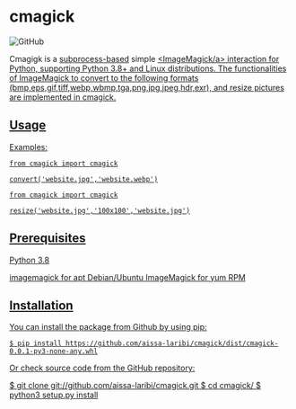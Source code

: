 # cmagick

![GitHub](https://img.shields.io/github/license/aissa-laribi/cmagick)

Cmagigk is a <a href="https://docs.python.org/3.8/library/subprocess.html">subprocess-based</a> simple <a href ="https://www.imagemagick.org/"><ImageMagick/a> interaction for Python, supporting Python 3.8+ and Linux distributions. The functionalities of ImageMagick to convert to the following formats (bmp,eps,gif,tiff,webp,wbmp,tga,png,jpg,jpeg,hdr,exr), and resize pictures are implemented in cmagick.

## Usage

Examples:
```
from cmagick import cmagick

convert('website.jpg','website.webp')
```
```
from cmagick import cmagick

resize('website.jpg','100x100','website.jpg')
```
## Prerequisites

Python 3.8

imagemagick for apt Debian/Ubuntu
ImageMagick for yum RPM

## Installation 

You can install the package from Github by using pip:
```
$ pip install https://github.com/aissa-laribi/cmagick/dist/cmagick-0.0.1-py3-none-any.whl
```
Or check source code from the GitHub repository:

$ git clone git://github.com/aissa-laribi/cmagick.git
$ cd cmagick/
$ python3 setup.py install

